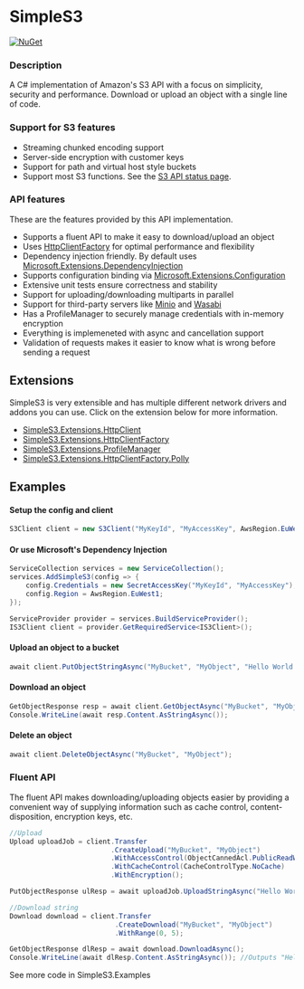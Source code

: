 # SimpleS3

[![NuGet](https://img.shields.io/nuget/v/Genbox.SimpleS3.svg?style=flat-square&label=nuget)](https://www.nuget.org/packages/Genbox.SimpleS3/)

### Description
A C# implementation of Amazon's S3 API with a focus on simplicity, security and performance. Download or upload an object with a single line of code.

### Support for S3 features
* Streaming chunked encoding support
* Server-side encryption with customer keys
* Support for path and virtual host style buckets
* Support most S3 functions. See the [S3 API status page](https://github.com/Genbox/SimpleS3/wiki/S3-API-status).

### API features
These are the features provided by this API implementation.
* Supports a fluent API to make it easy to download/upload an object
* Uses [HttpClientFactory](https://docs.microsoft.com/en-us/dotnet/architecture/microservices/implement-resilient-applications/use-httpclientfactory-to-implement-resilient-http-requests) for optimal performance and flexibility
* Dependency injection friendly. By default uses [Microsoft.Extensions.DependencyInjection](https://www.nuget.org/packages/Microsoft.Extensions.DependencyInjection/)
* Supports configuration binding via [Microsoft.Extensions.Configuration](https://docs.microsoft.com/en-us/aspnet/core/fundamentals/configuration/?view=aspnetcore-2.2)
* Extensive unit tests ensure correctness and stability
* Support for uploading/downloading multiparts in parallel
* Support for third-party servers like [Minio](https://min.io/) and [Wasabi](https://wasabi.com/)
* Has a ProfileManager to securely manage credentials with in-memory encryption
* Everything is implemeneted with async and cancellation support
* Validation of requests makes it easier to know what is wrong before sending a request

## Extensions
SimpleS3 is very extensible and has multiple different network drivers and addons you can use. Click on the extension below for more information.

* [SimpleS3.Extensions.HttpClient](https://github.com/Genbox/SimpleS3/tree/master/src/SimpleS3.Extensions.HttpClient)
* [SimpleS3.Extensions.HttpClientFactory](https://github.com/Genbox/SimpleS3/tree/master/src/SimpleS3.Extensions.HttpClientFactory)
* [SimpleS3.Extensions.ProfileManager](https://github.com/Genbox/SimpleS3/tree/master/src/SimpleS3.Extensions.ProfileManager)
* [SimpleS3.Extensions.HttpClientFactory.Polly](https://github.com/Genbox/SimpleS3/tree/master/src/SimpleS3.Extensions.HttpClientFactory.Polly)

## Examples

#### Setup the config and client
```csharp
S3Client client = new S3Client("MyKeyId", "MyAccessKey", AwsRegion.EuWest1)
```

#### Or use Microsoft's Dependency Injection
```csharp
ServiceCollection services = new ServiceCollection();
services.AddSimpleS3(config => {
    config.Credentials = new SecretAccessKey("MyKeyId", "MyAccessKey");
    config.Region = AwsRegion.EuWest1;
});

ServiceProvider provider = services.BuildServiceProvider();
IS3Client client = provider.GetRequiredService<IS3Client>();
```

#### Upload an object to a bucket
```csharp
await client.PutObjectStringAsync("MyBucket", "MyObject", "Hello World!");
```

#### Download an object
```csharp
GetObjectResponse resp = await client.GetObjectAsync("MyBucket", "MyObject");
Console.WriteLine(await resp.Content.AsStringAsync());
```

#### Delete an object
```csharp
await client.DeleteObjectAsync("MyBucket", "MyObject");
```

### Fluent API
The fluent API makes downloading/uploading objects easier by providing a convenient way of supplying information such as cache control, content-disposition, encryption keys, etc.
```csharp
//Upload
Upload uploadJob = client.Transfer
                         .CreateUpload("MyBucket", "MyObject")
                         .WithAccessControl(ObjectCannedAcl.PublicReadWrite)
                         .WithCacheControl(CacheControlType.NoCache)
                         .WithEncryption();

PutObjectResponse ulResp = await uploadJob.UploadStringAsync("Hello World!", Encoding.UTF8);

//Download string
Download download = client.Transfer
                          .CreateDownload("MyBucket", "MyObject")
                          .WithRange(0, 5);                    

GetObjectResponse dlResp = await download.DownloadAsync();
Console.WriteLine(await dlResp.Content.AsStringAsync()); //Outputs "Hello"
```

See more code in SimpleS3.Examples
